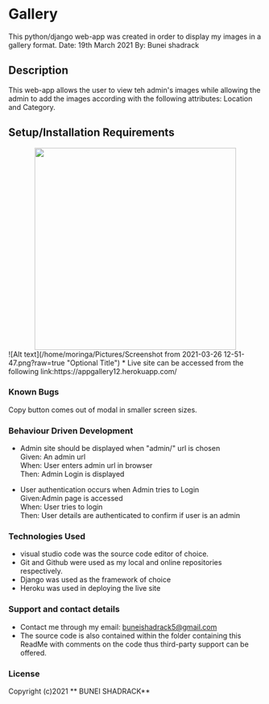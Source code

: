 # Gallery

This python/django web-app was created in order to display my images in a gallery format.
Date: 19th March 2021
By: Bunei shadrack

## Description
This web-app allows the user to view teh admin's images while allowing the admin to add the images according with the following attributes: Location and Category.

## Setup/Installation Requirements
<div align="center">
    <img src="/home/moringa/Pictures/Screenshot from 2021-03-26 12-51-47.png" width="400px"</img> 
</div>
![Alt text](/home/moringa/Pictures/Screenshot from 2021-03-26 12-51-47.png?raw=true "Optional Title")
* Live site can be accessed from the following link:https://appgallery12.herokuapp.com/

### Known Bugs
Copy button comes out of modal in smaller screen sizes.

### Behaviour Driven Development
* Admin site should be displayed when "admin/" url is chosen<br>
Given: An admin url<br>
When: User enters admin url in browser<br>
Then: Admin Login is displayed<br>

* User authentication occurs when Admin tries to Login<br>
Given:Admin page is accessed<br>
When: User tries to login<br>
Then: User details are authenticated to confirm if user is an admin<br>


### Technologies Used
* visual studio code  was the source code editor of choice.
* Git and Github were used as my local and online repositories respectively.
* Django was used as the framework of choice
* Heroku was used in deploying the live site


### Support and contact details
* Contact me through my email: buneishadrack5@gmail.com
* The source code is also contained within the folder containing this ReadMe with comments on the code thus third-party support can be offered.

### License

Copyright (c)2021 ** BUNEI SHADRACK**
